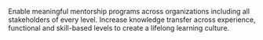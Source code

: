 Enable meaningful mentorship programs across organizations including all stakeholders of every level. Increase knowledge transfer across experience, functional and skill-based levels to create a lifelong learning culture. 
